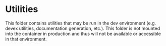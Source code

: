 # Utilities

This folder contains utilities that may be run in the dev environment (e.g.
devex utilities, documentation generation, etc.). This folder is not mounted
into the container in production and thus will not be available or accessible in
that environment.
